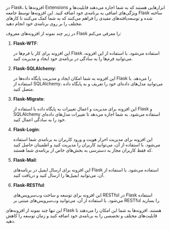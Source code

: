 در Flask، افزونه‌ها یا Extensions ابزارهایی هستند که به شما اجازه می‌دهند قابلیت‌ها و ویژگی‌های اضافی به برنامه‌ی خود اضافه کنید. این افزونه‌ها توسط جامعه Flask ساخته شده و توسعه‌یافته‌های مفیدی را فراهم می‌کنند که به شما کمک می‌کنند تا کارهای مختلف را بر روی برنامه‌ی خود انجام دهید.

در زیر چند نمونه از افزونه‌های معروف Flask را معرفی می‌کنم:

1. **Flask-WTF**:
   
   این افزونه برای کار با فرم‌ها در Flask استفاده می‌شود. با استفاده از این افزونه، می‌توانید فرم‌ها را به سادگی در برنامه‌ی خود ایجاد و مدیریت کنید.

2. **Flask-SQLAlchemy**:

   این افزونه به شما امکان ایجاد و مدیریت پایگاه داده‌ها در Flask را می‌دهد. با استفاده از SQLAlchemy، می‌توانید مدل‌های داده‌ای خود را تعریف و به پایگاه داده متصل کنید.

3. **Flask-Migrate**:

   این افزونه برای مدیریت و اعمال تغییرات به پایگاه داده با استفاده از Flask و SQLAlchemy استفاده می‌شود. به شما اجازه می‌دهد تا تغییرات مدل‌های داده‌ای خود را به سادگی اعمال کنید.

4. **Flask-Login**:

   این افزونه برای مدیریت احراز هویت و ورود کاربران به برنامه‌ی شما استفاده می‌شود. با استفاده از آن، می‌توانید کاربران را مدیریت کنید و اطمینان حاصل کنید که فقط کاربران مجاز به دسترسی به بخش‌های خاص از برنامه‌ی شما هستند.

5. **Flask-Mail**:

   این افزونه برای ارسال ایمیل در برنامه‌های Flask استفاده می‌شود. با استفاده از آن، می‌توانید ایمیل‌ها را ارسال کنید و دریافت کنید.

6. **Flask-RESTful**:

   این افزونه برای توسعه و ساخت وب‌سرویس‌های RESTful در Flask استفاده می‌شود. با استفاده از آن، می‌توانید وب‌سرویس‌های مبتنی بر RESTful را بسازید.

این تنها چند نمونه از افزونه‌های Flask هستند. افزونه‌ها به شما این امکان را می‌دهند تا قابلیت‌های مختلف و تخصصی را به برنامه‌ی خود اضافه کنید و زمان توسعه را کاهش دهید.

